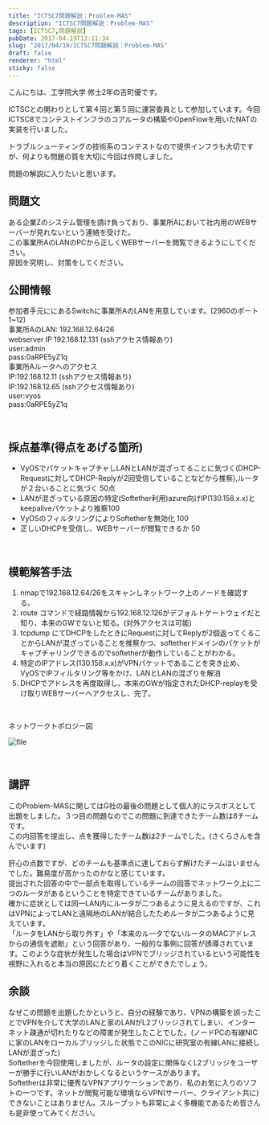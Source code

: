 ```yaml
---
title: "ICTSC7問題解説：Problem-MAS"
description: "ICTSC7問題解説：Problem-MAS"
tags: [ICTSC7,問題解説]
pubDate: 2017-04-19T13:11:34
slug: "2017/04/19/ICTSC7問題解説：Problem-MAS"
draft: false
renderer: "html"
sticky: false
---
```


<p>こんにちは、工学院大学 修士2年の吉町優です。</p>
<p>ICTSCとの関わりとして第４回と第５回に運営委員として参加しています。今回ICTSC8でコンテストインフラのコアルータの構築やOpenFlowを用いたNATの実装を行いました。</p>
<p>トラブルシューティングの技術系のコンテストなので提供インフラも大切ですが、何よりも問題の質を大切に今回は作問しました。</p>
<p>問題の解説に入りたいと思います。</p>
<h2>問題文</h2>
<p>ある企業Zのシステム管理を請け負っており、事業所Aにおいて社内用のWEBサーバーが見れないという連絡を受けた。<br />
この事業所AのLANのPCから正しくWEBサーバーを閲覧できるようにしてください。<br />
原因を究明し、対策をしてください。</p>
<h2>公開情報</h2>
<p>参加者手元ににあるSwitchに事業所AのLANを用意しています。(2960のポート1~12)<br />
事業所AのLAN: 192.168.12.64/26<br />
webserver IP 192.168.12.131 (sshアクセス情報あり)<br />
user:admin<br />
pass:0aRPE5yZ1q<br />
事業所Aルータへのアクセス<br />
IP:192.168.12.11 (sshアクセス情報あり)<br />
IP:192.168.12.65 (sshアクセス情報あり)<br />
user:vyos<br />
pass:0aRPE5yZ1q</p>
<p>&nbsp;</p>
<h2>採点基準(得点をあげる箇所)</h2>
<ul>
<li>VyOSでパケットキャプチャしLANとLANが混ざってることに気づく(DHCP-Requestに対してDHCP-Replyが2回受信していることなどから推察),ルータが２台いることに気づく 50点</li>
<li>LANが混ざっている原因の特定(Softether利用)azure向けIP(130.158.x.x)とkeepaliveパケットより推察100</li>
<li>VyOSのフィルタリングによりSoftetherを無効化 100</li>
<li>正しいDHCPを受信し、WEBサーバーが閲覧できるか 50</li>
</ul>
<p>&nbsp;</p>
<h2>模範解答手法</h2>
<ol>
<li>nmapで192.168.12.64/26をスキャンしネットワーク上のノードを確認する。</li>
<li>route コマンドで経路情報から192.168.12.126がデフォルトゲートウェイだと知り、本来のGWでないと知る。(対外アクセスは可能)</li>
<li>tcpdump にてDHCPをしたときにRequestに対してReplyが2個返ってくることからLANが混ざっていることを推察かつ、softetherドメインのパケットがキャプチャリングできるのでsoftetherが動作していることがわかる。</li>
<li>特定のIPアドレス(130.158.x.x)がVPNパケットであることを突き止め、VyOSでIPフィルタリング等をかけ、LANとLANの混ざりを解消</li>
<li>DHCPでアドレスを再度取得し、本来のGWが指定されたDHCP-replayを受け取りWEBサーバーへアクセスし、完了。</li>
</ol>
<p>&nbsp;</p>
<p>ネットワークトポロジー図</p>
<p><img decoding="async" src="https://wiki.icttoracon.net/uploads/attachment/580f7e7be9a7474002aa0e36/f737f54e863ae1b71005fd740d341c0c.png.webp" alt="file" /></p>
<p>&nbsp;</p>
<h2>講評</h2>
<p>このProblem-MASに関してはG社の最後の問題として個人的にラスボスとして出題をしました。３つ目の問題なのでこの問題に到達できたチーム数は8チームです。<br />
この内回答を提出し、点を獲得したチーム数は2チームでした。(さくらさんを含んでいます)</p>
<p>肝心の点数ですが、どのチームも基準点に達しておらず解けたチームはいませんでした。難易度が高かったのかなと感じています。<br />
提出された回答の中で一部点を取得しているチームの回答でネットワーク上に二つのルータがあるということを特定できているチームがありました。<br />
確かに症状としては同一LAN内にルータが二つあるように見えるのですが、これはVPNによってLANと遠隔地のLANが結合したためルータが二つあるように見えています。<br />
「ルータをLANから取り外す」や「本来のルータでないルータのMACアドレスからの通信を遮断」という回答があり、一般的な事例に回答が誘導されています。このような症状が発生した場合はVPNでブリッジされているという可能性を視野に入れると本当の原因にたどり着くことができたでしょう。</p>
<h2>余談</h2>
<p>なぜこの問題を出題したかというと、自分の経験であり、VPNの構築を誤ったことでVPNを介して大学のLANと家のLANがL2ブリッジされてしまい、インターネット疎通が切れたりなどの障害が発生したことでした。(ノードPCの有線NICに家のLANをローカルブリッジした状態でこのNICに研究室の有線LANに接続しLANが混ざった)<br />
Softetherを今回使用しましたが、ルータの設定に関係なくL2ブリッジをユーザーが勝手に行いLANがおかしくなるというケースがあります。<br />
Softetherは非常に優秀なVPNアプリケーションであり、私のお気に入りのソフトの一つです。ネットが閲覧可能な環境ならVPN(サーバー、クライアント共に)できないことはありません。スループットも非常によく多機能であるため皆さんも是非使ってみてください。</p>
